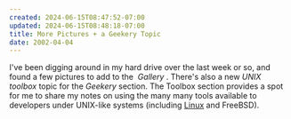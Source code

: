 ```yaml
---
created: 2024-06-15T08:47:52-07:00
updated: 2024-06-15T08:48:18-07:00
title: More Pictures + a Geekery Topic
date: 2002-04-04
---
```


I've been digging around in my hard drive over the last week or so, and found a few pictures to add to the  *Gallery* . There's also a new *UNIX toolbox* topic for the *Geekery* section. The Toolbox section provides a spot for me to share my notes on using the many many tools available to developers under UNIX-like systems (including [Linux](../../../card/Linux.md) and FreeBSD).
